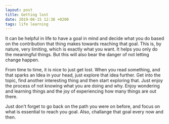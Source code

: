 ```yaml
---
layout: post
title: Getting lost
date: 2019-06-15 12:38 +0200
tags: life learning
---
```


It can be helpful in life to have a goal in mind and decide what you do based on the contribution that thing makes
towards reaching that goal. This is, by nature, very limiting, which is exactly what you want. It helps you only do the
meaningful things. But this will also bear the danger of not letting change happen.

From time to time, it is nice to just get lost. When you read something, and that sparks an Idea in your head, just explore that
idea further. Get into the topic, find another interesting thing and then start exploring that. Just enjoy the process of not knowing
what you are doing and why. Enjoy wondering and learning things and the joy of experiencing how many things are out there.

Just don't forget to go back on the path you were on before, and focus on what is essential to reach you goal. Also, challange that goal
every now and then.
